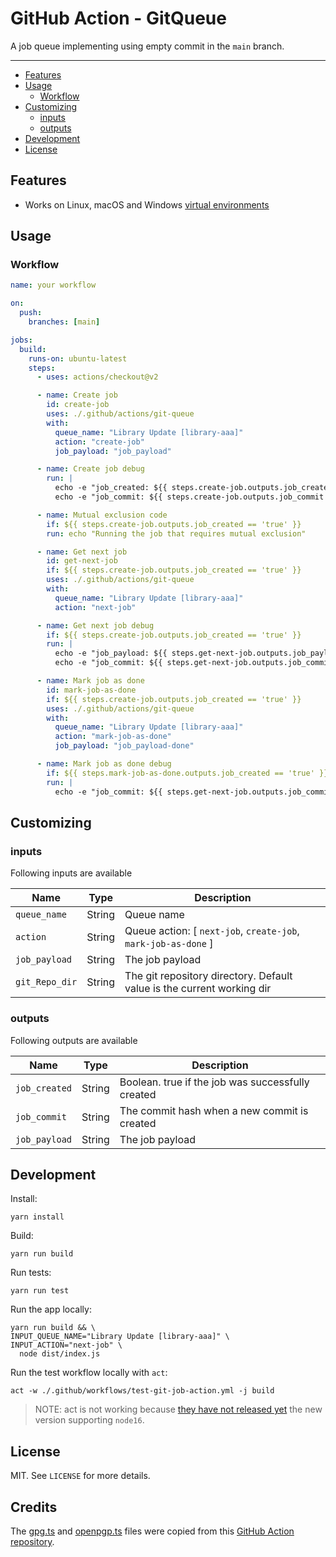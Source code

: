 # GitHub Action - GitQueue

A job queue implementing using empty commit in the `main` branch.
___

* [Features](#features)
* [Usage](#usage)
  * [Workflow](#workflow)
* [Customizing](#customizing)
  * [inputs](#inputs)
  * [outputs](#outputs)
* [Development](#development)
* [License](#license)

## Features

* Works on Linux, macOS and Windows [virtual environments](https://help.github.com/en/articles/virtual-environments-for-github-actions#supported-virtual-environments-and-hardware-resources)

## Usage

### Workflow

```yaml
name: your workflow

on:
  push:
    branches: [main]

jobs:
  build:
    runs-on: ubuntu-latest
    steps:
      - uses: actions/checkout@v2

      - name: Create job
        id: create-job
        uses: ./.github/actions/git-queue
        with:
          queue_name: "Library Update [library-aaa]"
          action: "create-job"
          job_payload: "job_payload"

      - name: Create job debug
        run: |
          echo -e "job_created: ${{ steps.create-job.outputs.job_created }}"
          echo -e "job_commit: ${{ steps.create-job.outputs.job_commit }}"

      - name: Mutual exclusion code
        if: ${{ steps.create-job.outputs.job_created == 'true' }}
        run: echo "Running the job that requires mutual exclusion"

      - name: Get next job
        id: get-next-job
        if: ${{ steps.create-job.outputs.job_created == 'true' }}
        uses: ./.github/actions/git-queue
        with:
          queue_name: "Library Update [library-aaa]"
          action: "next-job"

      - name: Get next job debug
        if: ${{ steps.create-job.outputs.job_created == 'true' }}
        run: |
          echo -e "job_payload: ${{ steps.get-next-job.outputs.job_payload }}"
          echo -e "job_commit: ${{ steps.get-next-job.outputs.job_commit }}"

      - name: Mark job as done
        id: mark-job-as-done
        if: ${{ steps.create-job.outputs.job_created == 'true' }}
        uses: ./.github/actions/git-queue
        with:
          queue_name: "Library Update [library-aaa]"
          action: "mark-job-as-done"
          job_payload: "job_payload-done"

      - name: Mark job as done debug
        if: ${{ steps.mark-job-as-done.outputs.job_created == 'true' }}
        run: |
          echo -e "job_commit: ${{ steps.get-next-job.outputs.job_commit }}"
```

## Customizing

### inputs

Following inputs are available

| Name          | Type    | Description                           |
|---------------|---------|---------------------------------------|
| `queue_name` | String | Queue name |
| `action` | String | Queue action: [ `next-job`, `create-job`, `mark-job-as-done` ] |
| `job_payload` | String | The job payload |
| `git_Repo_dir` | String | The git repository directory. Default value is the current working dir |

### outputs

Following outputs are available

| Name          | Type   | Description                           |
|---------------|--------|---------------------------------------|
| `job_created` | String | Boolean. true if the job was successfully created |
| `job_commit`  | String | The commit hash when a new commit is created |
| `job_payload` | String | The job payload |

## Development

Install:

```shell
yarn install
```

Build:

```shell
yarn run build
```

Run tests:

```shell
yarn run test
```

Run the app locally:

```shell
yarn run build && \
INPUT_QUEUE_NAME="Library Update [library-aaa]" \
INPUT_ACTION="next-job" \
  node dist/index.js
```

Run the test workflow locally with `act`:

```shell
act -w ./.github/workflows/test-git-job-action.yml -j build
```

> NOTE: act is not working because [they have not released yet](https://github.com/nektos/act/issues/910#issuecomment-1017536955) the new version supporting `node16`.

## License

MIT. See `LICENSE` for more details.

## Credits

The [gpg.ts](src/__tests__/gpg.ts) and [openpgp.ts](src/__tests__/openpgp.ts) files were copied from this [GitHub Action repository](https://github.com/crazy-max/ghaction-import-gpg).
